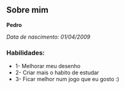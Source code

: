 ## Sobre mim
**Pedro** 

*Data de nascimento: 01/04/2009*

### Habilidades: 

* 1- Melhorar meu desenho
* 2- Criar mais o habito de estudar
* 3- Ficar melhor num jogo que eu gosto :)
